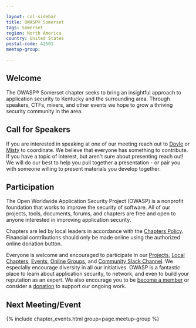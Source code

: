 ```yaml
---

layout: col-sidebar
title: OWASP® Somerset
tags: Somerset
region: North America
country: United States
postal-code: 42501
meetup-group:

---
```


## Welcome
The OWASP® Somerset chapter seeks to bring an insightful approach to application security to Kentucky and the surrounding area. Through speakers, CTFs, mixers, and other events we hope to grow a thriving security community in the area.

## Call for Speakers

If you are interested in speaking at one of our meeting reach out to [Doyle](mailto:doyle.turner@owasp.org) or [Misty](mailto:mist.turner@owasp.org) to coordinate. We believe that everyone has something to contribute. If you have a topic of interest, but aren't sure about presenting reach out! We will do our best to help you pull together a presentation - or pair you with someone willing to present materials you develop together.

## Participation
The Open Worldwide Application Security Project (OWASP) is a nonprofit foundation that works to improve the security of software. All of our projects, tools, documents, forums, and chapters are free and open to anyone interested in improving application security. 

Chapters are led by local leaders in accordance with the [Chapters Policy](/www-policy/operational/chapters). Financial contributions should only be made online using the authorized online donation button. 

Everyone is welcome and encouraged to participate in our [Projects](/projects/), [Local Chapters](/chapters/), [Events](/events/), [Online Groups](https://groups.google.com/a/owasp.com/), and [Community Slack Channel](https://owasp.slack.com/). We especially encourage diversity in all our initiatives. OWASP is a fantastic place to learn about application security, to network, and even to build your reputation as an expert. We also encourage you to be [become a member](/membership/) or consider a [donation](/donate/) to support our ongoing work.

Next Meeting/Event <!-- You should keep this section as it will populate your meetup events -->
---------------------
{% include chapter_events.html group=page.meetup-group %}